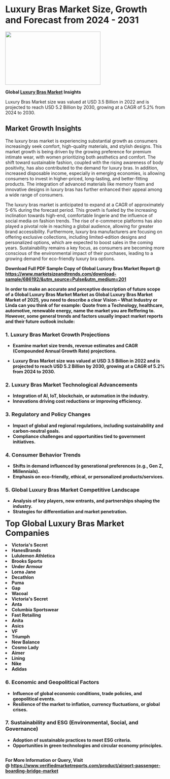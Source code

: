 <H1>Luxury Bras Market Size, Growth and Forecast from 2024 - 2031</H1><img class="aligncenter size-medium wp-image-584254" src="https://thirdeyenews.in/wp-content/uploads/2024/09/Global-Market-Research-300x168.jpeg" alt="" width="300" height="168" /><p><strong>Global&nbsp;<a href="https://www.marketsizeandtrends.com/download-sample/686192/&amp;utm_source=Pulse&amp;utm_medium=201">Luxury Bras Market</a> Insights</strong></p><p>Luxury Bras Market size was valued at USD 3.5 Billion in 2022 and is projected to reach USD 5.2 Billion by 2030, growing at a CAGR of 5.2% from 2024 to 2030.</p><p><h2>Market Growth Insights</h2> <p>The luxury bras market is experiencing substantial growth as consumers increasingly seek comfort, high-quality materials, and stylish designs. This market growth is being driven by the growing preference for premium intimate wear, with women prioritizing both aesthetics and comfort. The shift toward sustainable fashion, coupled with the rising awareness of body positivity, has also contributed to the demand for luxury bras. In addition, increased disposable income, especially in emerging economies, is allowing consumers to invest in higher-priced, long-lasting, and better-fitting products. The integration of advanced materials like memory foam and innovative designs in luxury bras has further enhanced their appeal among a wide range of consumers.</p> <p><strong></strong></p> <p>The luxury bras market is anticipated to expand at a CAGR of approximately 5-6% during the forecast period. This growth is fueled by the increasing inclination towards high-end, comfortable lingerie and the influence of social media on fashion trends. The rise of e-commerce platforms has also played a pivotal role in reaching a global audience, allowing for greater brand accessibility. Furthermore, luxury bra manufacturers are focusing on offering exclusive collections, including limited-edition designs and personalized options, which are expected to boost sales in the coming years. Sustainability remains a key focus, as consumers are becoming more conscious of the environmental impact of their purchases, leading to a growing demand for eco-friendly luxury bra options.</p> <p><strong></p><p><span class=""><strong>Download Full PDF Sample Copy of Global Luxury Bras Market Report</strong> @ <a href="https://www.marketsizeandtrends.com/download-sample/686192/&amp;utm_source=Pulse&amp;utm_medium=201" target="_blank">https://www.marketsizeandtrends.com/download-sample/686192/&amp;utm_source=Pulse&amp;utm_medium=201</a></span></p><p>In order to make an accurate and perceptive description of future scope of a Global&nbsp;Luxury Bras Market Market as Global&nbsp;Luxury Bras Market Market of 2025, you need to describe a clear Vision &ndash; What Industry or Linda can you think of for example: Quote from a Technology, healthcare, automotive, renewable energy, name the market you are Reffering to. However, some general trends and factors usually impact market reports and their future outlook include:</p><h3>1.&nbsp;<strong>Luxury Bras Market Growth Projections</strong></h3><ul><li>Examine market size trends, revenue estimates and CAGR (Compounded Annual Growth Rate) projections.</li><li><p>Luxury Bras Market size was valued at USD 3.5 Billion in 2022 and is projected to reach USD 5.2 Billion by 2030, growing at a CAGR of 5.2% from 2024 to 2030.</p></li></ul><h3>2.&nbsp;<strong>Luxury Bras Market Technological Advancements</strong></h3><ul><li>Integration of AI, IoT, blockchain, or automation in the industry.</li><li>Innovations driving cost reductions or improving efficiency.</li></ul><h3>3.&nbsp;<strong>Regulatory and Policy Changes</strong></h3><ul><li>Impact of global and regional regulations, including sustainability and carbon-neutral goals.</li><li>Compliance challenges and opportunities tied to government initiatives.</li></ul><h3>4.&nbsp;<strong>Consumer Behavior Trends</strong></h3><ul><li>Shifts in demand influenced by generational preferences (e.g., Gen Z, Millennials).</li><li>Emphasis on eco-friendly, ethical, or personalized products/services.</li></ul><h3>5.&nbsp;<strong>Global Luxury Bras Market Competitive Landscape</strong></h3><ul><li>Analysis of key players, new entrants, and partnerships shaping the industry.</li><li>Strategies for differentiation and market penetration.</li></ul><p data-pm-slice="1 1 []"><span style="color: inherit; font-family: inherit; font-size: 25px;">Top Global Luxury Bras Market Companies</span></p><div class="" data-test-id=""><p><li>Victoria's Secret</li><li> HanesBrands</li><li> Lululemon Athletica</li><li> Brooks Sports</li><li> Under Armour</li><li> Lorna Jane</li><li> Decathlon</li><li> Puma</li><li> Gap</li><li> Wacoal</li><li> Victoria's Secret</li><li> Anta</li><li> Columbia Sportswear</li><li> Fast Retailing</li><li> Anita</li><li> Asics</li><li> VF</li><li> Triumph</li><li> New Balance</li><li> Cosmo Lady</li><li> Aimer</li><li> Lining</li><li> Nike</li><li> Adidas</li></p></div><h3>6.&nbsp;<strong>Economic and Geopolitical Factors</strong></h3><ul><li>Influence of global economic conditions, trade policies, and geopolitical events.</li><li>Resilience of the market to inflation, currency fluctuations, or global crises.</li></ul><h3>7.&nbsp;<strong>Sustainability and ESG (Environmental, Social, and Governance)</strong></h3><ul><li>Adoption of sustainable practices to meet ESG criteria.</li><li>Opportunities in green technologies and circular economy principles.</li></ul><h2><strong style="font-size: 14px;">For More Information or Query, Visit @&nbsp;</strong><a style="background-color: #ffffff; font-size: 14px;" href="https://www.marketsizeandtrends.com/report/luxury-bras-market/" target="_blank">https://www.verifiedmarketreports.com/product/airport-passenger-boarding-bridge-market</a></h2>
